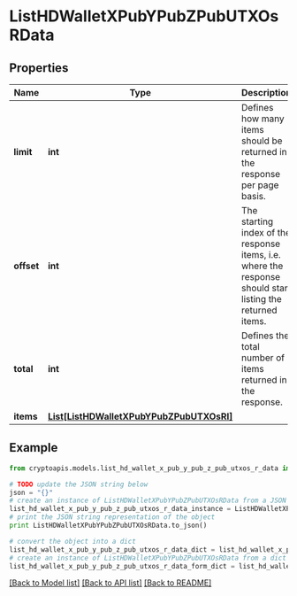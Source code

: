# ListHDWalletXPubYPubZPubUTXOsRData


## Properties
Name | Type | Description | Notes
------------ | ------------- | ------------- | -------------
**limit** | **int** | Defines how many items should be returned in the response per page basis. | 
**offset** | **int** | The starting index of the response items, i.e. where the response should start listing the returned items. | 
**total** | **int** | Defines the total number of items returned in the response. | 
**items** | [**List[ListHDWalletXPubYPubZPubUTXOsRI]**](ListHDWalletXPubYPubZPubUTXOsRI.md) |  | 

## Example

```python
from cryptoapis.models.list_hd_wallet_x_pub_y_pub_z_pub_utxos_r_data import ListHDWalletXPubYPubZPubUTXOsRData

# TODO update the JSON string below
json = "{}"
# create an instance of ListHDWalletXPubYPubZPubUTXOsRData from a JSON string
list_hd_wallet_x_pub_y_pub_z_pub_utxos_r_data_instance = ListHDWalletXPubYPubZPubUTXOsRData.from_json(json)
# print the JSON string representation of the object
print ListHDWalletXPubYPubZPubUTXOsRData.to_json()

# convert the object into a dict
list_hd_wallet_x_pub_y_pub_z_pub_utxos_r_data_dict = list_hd_wallet_x_pub_y_pub_z_pub_utxos_r_data_instance.to_dict()
# create an instance of ListHDWalletXPubYPubZPubUTXOsRData from a dict
list_hd_wallet_x_pub_y_pub_z_pub_utxos_r_data_form_dict = list_hd_wallet_x_pub_y_pub_z_pub_utxos_r_data.from_dict(list_hd_wallet_x_pub_y_pub_z_pub_utxos_r_data_dict)
```
[[Back to Model list]](../README.md#documentation-for-models) [[Back to API list]](../README.md#documentation-for-api-endpoints) [[Back to README]](../README.md)


